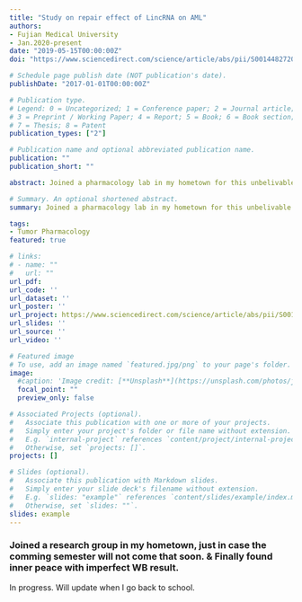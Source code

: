 ```yaml
---
title: "Study on repair effect of LincRNA on AML"
authors:
- Fujian Medical University
- Jan.2020-present
date: "2019-05-15T00:00:00Z"
doi: "https://www.sciencedirect.com/science/article/abs/pii/S0014482720302007"

# Schedule page publish date (NOT publication's date).
publishDate: "2017-01-01T00:00:00Z"

# Publication type.
# Legend: 0 = Uncategorized; 1 = Conference paper; 2 = Journal article;
# 3 = Preprint / Working Paper; 4 = Report; 5 = Book; 6 = Book section;
# 7 = Thesis; 8 = Patent
publication_types: ["2"]

# Publication name and optional abbreviated publication name.
publication: ""
publication_short: ""

abstract: Joined a pharmacology lab in my hometown for this unbelivable vacation. Finally found inner peace with imperfect WB result.

# Summary. An optional shortened abstract.
summary: Joined a pharmacology lab in my hometown for this unbelivable vacation. Finally found inner peace with imperfect WB result.

tags:
- Tumor Pharmacology
featured: true

# links:
# - name: ""
#   url: ""
url_pdf: 
url_code: ''
url_dataset: ''
url_poster: ''
url_project: https://www.sciencedirect.com/science/article/abs/pii/S0014482720302007
url_slides: ''
url_source: ''
url_video: ''

# Featured image
# To use, add an image named `featured.jpg/png` to your page's folder. 
image:
  #caption: 'Image credit: [**Unsplash**](https://unsplash.com/photos/jdD8gXaTZsc)'
  focal_point: ""
  preview_only: false

# Associated Projects (optional).
#   Associate this publication with one or more of your projects.
#   Simply enter your project's folder or file name without extension.
#   E.g. `internal-project` references `content/project/internal-project/index.md`.
#   Otherwise, set `projects: []`.
projects: []

# Slides (optional).
#   Associate this publication with Markdown slides.
#   Simply enter your slide deck's filename without extension.
#   E.g. `slides: "example"` references `content/slides/example/index.md`.
#   Otherwise, set `slides: ""`.
slides: example
---
```

### Joined a research group in my hometown, just in case the comming semester will not come that soon. & Finally found inner peace with imperfect WB result.

In progress. Will update when I go back to school.
